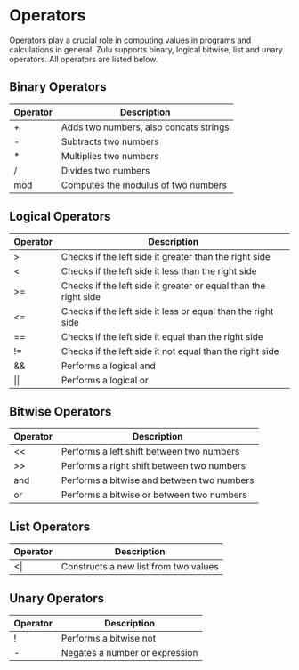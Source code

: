 # Operators 

Operators play a crucial role in computing values in programs and calculations in general. Zulu supports
binary, logical bitwise, list and unary operators. All operators are listed below. 

## Binary Operators

| Operator | Description |
| -------------- | --------------- |
| +   | Adds two numbers, also concats strings |
| -   | Subtracts two numbers |
| *   | Multiplies two numbers |
| /   | Divides two numbers |
| mod | Computes the modulus of two numbers |


## Logical Operators

| Operator | Description |
| -------------- | --------------- |
| >  | Checks if the left side it greater than the right side |
| <  | Checks if the left side it less than the right side |
| >= | Checks if the left side it greater or equal than the right side |
| <= | Checks if the left side it less or equal than the right side |
| == | Checks if the left side it equal than the right side |
| != | Checks if the left side it not equal than the right side |
| && | Performs a logical and |
| \|\| | Performs a logical or |


## Bitwise Operators

| Operator | Description |
| -------------- | --------------- |
| <<  | Performs a left shift between two numbers |
| >>  | Performs a right shift between two numbers |
| and | Performs a bitwise and between two numbers |
| or  | Performs a bitwise or  between two numbers |


## List Operators

| Operator | Description |
| -------------- | --------------- |
| <\|  | Constructs a new list from two values |

## Unary Operators

| Operator | Description |
| -------------- | --------------- |
| ! | Performs a bitwise not |
| - | Negates a number or expression|
